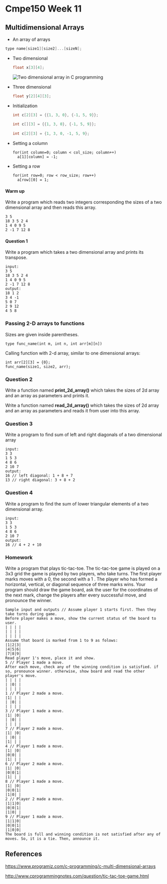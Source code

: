 # Cmpe150 Week 11

## Multidimensional Arrays

*  An array of arrays

  ```c
  type name[size1][size2]...[sizeN];
  ```

  

* Two dimensional

  ```c
  float x[3][4];
  ```

  ![Two dimensional array in C programming](https://cdn.programiz.com/sites/tutorial2program/files/two-dimensional-array_0.jpg)

* Three dimensional

  ```c
  float y[2][4][3];
  ```

* Initialization

  ```c
  int c[2][3] = {{1, 3, 0}, {-1, 5, 9}};
           
  int c[][3] = {{1, 3, 0}, {-1, 5, 9}};
                  
  int c[2][3] = {1, 3, 0, -1, 5, 9};
  ```

* Setting a column

  ```
  for(int column=0; column < col_size; column++)
  	a[1][column] = -1;
  ```

* Setting a row

  ```
  for(int row=0; row < row_size; row++)
  	a[row][0] = 1;
  ```

#### Warm up

Write a program which reads two integers corresponding the sizes of a two dimensional array and then reads this array. 

```
3 5
18 3 5 2 4
1 4 0 9 5
2 -1 7 12 8
```

#### Question 1

Write a program which takes a two dimensional array and prints its transpose. 

```
input: 
3 5
18 3 5 2 4
1 4 0 9 5
2 -1 7 12 8
output:
18 1 2
3 4 -1
5 0 7
2 9 12
4 5 8
```

### Passing 2-D arrays to functions

Sizes are given inside parentheses. 

```type func_name(int m, int n, int arr[m][n])```

Calling function with 2-d array, similar to one dimensional arrays:

```
int arr[2][3] = {0};
func_name(size1, size2, arr);
```

### Question 2

Write a function named **print_2d_array()** which takes the sizes of 2d array and an array as parameters and prints it.

Write a function named **read_2d_array()** which takes the sizes of 2d array and an array as parameters and reads it from user into this array.

### Question 3

Write a program to find sum of left and right diagonals of a two dimensional array

```
input: 
3 3
1 5 3
4 8 6
2 10 7
output:
16 // left diagonal: 1 + 8 + 7
13 // right diagonal: 3 + 8 + 2
```

### Question 4

Write a program to find the sum of lower triangular elements of a two dimensional array.

```
input:
3 3 
1 5 3
4 8 6
2 10 7
output:
16 // 4 + 2 + 10
```

### Homework 

Write a program that plays tic-tac-toe. The tic-tac-toe game is played on a 3x3 grid the game is played by two players, who take turns. The first player marks moves with a 0, the second with a 1 . The player who has formed a horizontal, vertical, or diagonal sequence of three marks wins.  Your program should draw the game board, ask the user for the coordinates of the next mark, change the players after every successful move, and pronounce the winner.

```
Sample input and outputs // Assume player 1 starts first. Then they take turns during game.
Before player makes a move, show the current status of the board to user. 
| | | | 
| | | |
| | | |
Assume that board is marked from 1 to 9 as folows: 
|1|2|3| 
|4|5|6|
|7|8|9|
Read player 1's move, place it and show. 
5 // Player 1 made a move. 
After each move, check any of the winning condition is satisfied. if so, pronounce winner. otherwise, show board and read the other player's move. 
| | | | 
| |0| |
| | | |
1 // Player 2 made a move.
|1| | | 
| |0| |
| | | |
3 // Player 1 made a move.
|1| |0| 
| |0| |
| | | |
7 // Player 2 made a move.
|1| |0| 
| |0| |
|1| | |
4 // Player 1 made a move.
|1| |0| 
|0|0| |
|1| | |
6 // Player 2 made a move.
|1| |0| 
|0|0|1|
|1| | |
8 // Player 1 made a move.
|1| |0| 
|0|0|1|
|1|0| |
2 // Player 2 made a move.
|1|1|0| 
|0|0|1|
|1|0| |
9 // Player 1 made a move.
|1|1|0| 
|0|0|1|
|1|0|0|
The board is full and winning condition is not satisfied after any of moves. So, it is a tie. Then, announce it. 
```

## References

https://www.programiz.com/c-programming/c-multi-dimensional-arrays

http://www.cprogrammingnotes.com/question/tic-tac-toe-game.html

